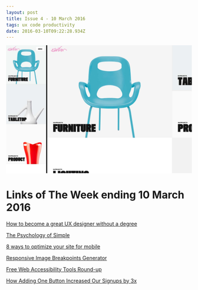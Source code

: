 ```yaml
---
layout: post
title: Issue 4 - 10 March 2016
tags: ux code productivity
date: 2016-03-10T09:22:28.934Z
---
```

![How to become a great UX designer without a degree](/assets/uploads/issue-4.jpg "How to become a great UX designer without a degree")

# Links of The Week ending 10 March 2016

<a href="http://blog.invisionapp.com/how-to-become-a-great-ux-designer-without-a-degree/" target="_blank">
How to become a great UX designer without a degree</a>

<a href="http://blog.crew.co/the-psychology-of-simple/?utm_source=HeyDesigner&amp;utm_campaign=9323f3a481-weekly_54&amp;utm_medium=email&amp;utm_term=0_20be8721b2-9323f3a481-86559089" target="_blank">The Psychology of Simple</a>

<a href="http://www.webdesignerdepot.com/2016/01/8-ways-to-optimize-your-site-for-mobile/" target="_blank">8 ways to optimize your site for mobile </a>

<a href="http://www.responsivebreakpoints.com" target="_blank">Responsive Image Breakpoints Generator</a>

<a href="https://medium.com/bread-crumbs/free-web-accessibility-tools-round-up-b83a33797789#.8j9lu8z7v" target="_blank">Free Web Accessibility Tools Round-up</a>

<a href="https://medium.com/on-startups/how-adding-one-button-increased-our-signups-by-3x-27988ea3d254#.ftpjt6los" target="_blank">How Adding One Button Increased Our Signups by 3x</a>